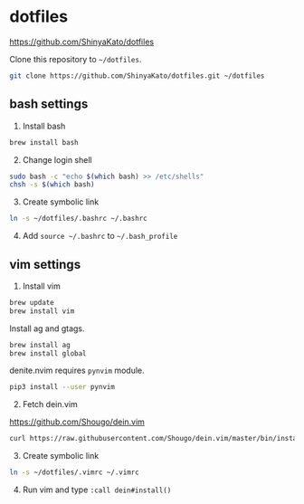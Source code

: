 # dotfiles

https://github.com/ShinyaKato/dotfiles

Clone this repository to `~/dotfiles`.

```bash
git clone https://github.com/ShinyaKato/dotfiles.git ~/dotfiles
```


## bash settings

1. Install bash

```bash
brew install bash
```

2. Change login shell

```bash
sudo bash -c "echo $(which bash) >> /etc/shells"
chsh -s $(which bash)
```

3. Create symbolic link

```bash
ln -s ~/dotfiles/.bashrc ~/.bashrc
```

4. Add `source ~/.bashrc` to `~/.bash_profile`


## vim settings

1. Install vim

```bash
brew update
brew install vim
```

Install ag and gtags.

```bash
brew install ag
brew install global
```

denite.nvim requires `pynvim` module.

```bash
pip3 install --user pynvim
```

2. Fetch dein.vim

https://github.com/Shougo/dein.vim

```bash
curl https://raw.githubusercontent.com/Shougo/dein.vim/master/bin/installer.sh | bash -s ~/.vim/dein
```

3. Create symbolic link

```bash
ln -s ~/dotfiles/.vimrc ~/.vimrc
```

4. Run vim and type `:call dein#install()`

